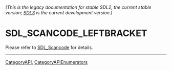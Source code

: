 ###### (This is the legacy documentation for stable SDL2, the current stable version; [SDL3](https://wiki.libsdl.org/SDL3/) is the current development version.)
# SDL_SCANCODE_LEFTBRACKET

Please refer to [SDL_Scancode](SDL_Scancode) for details.

----
[CategoryAPI](CategoryAPI), [CategoryAPIEnumerators](CategoryAPIEnumerators)


